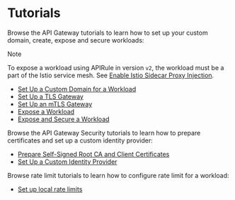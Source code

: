 # Tutorials

Browse the API Gateway tutorials to learn how to set up your custom domain, create, expose and secure workloads:

> [!NOTE] 
> To expose a workload using APIRule in version `v2`, the workload must be a part of the Istio service mesh. See [Enable Istio Sidecar Proxy Injection](https://kyma-project.io/#/istio/user/tutorials/01-40-enable-sidecar-injection?id=enable-istio-sidecar-proxy-injection).

- [Set Up a Custom Domain for a Workload](./01-10-setup-custom-domain-for-workload.md)
- [Set Up a TLS Gateway](./01-20-set-up-tls-gateway.md)
- [Set Up an mTLS Gateway](./01-30-set-up-mtls-gateway.md)
- [Expose a Workload](./01-40-expose-workload/README.md)
- [Expose and Secure a Workload](./01-50-expose-and-secure-a-workload/README.md)

Browse the API Gateway Security tutorials to learn how to prepare certificates and set up a custom identity provider:

- [Prepare Self-Signed Root CA and Client Certificates](./01-60-security/01-61-mtls-selfsign-client-certicate.md)
- [Set Up a Custom Identity Provider](./01-60-security/01-62-set-up-idp.md)

Browse rate limit tutorials to learn how to configure rate limit for a workload:

- [Set up local rate limits](./01-70-local-rate-limit.md)
